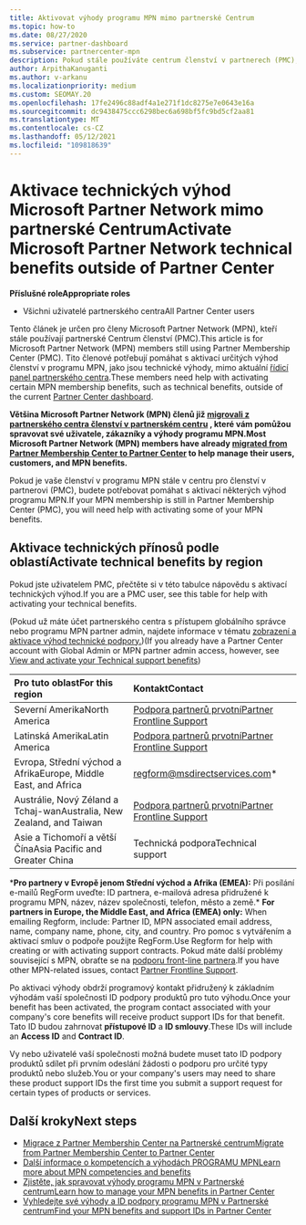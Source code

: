 ```yaml
---
title: Aktivovat výhody programu MPN mimo partnerské Centrum
ms.topic: how-to
ms.date: 08/27/2020
ms.service: partner-dashboard
ms.subservice: partnercenter-mpn
description: Pokud stále používáte centrum členství v partnerech (PMC), zjistěte, kdo se má obrátit, abyste vám pomohli aktivovat výhody technické podpory programu MPN a poskytnout vám výhody ID podpory.
author: ArpithaKanuganti
ms.author: v-arkanu
ms.localizationpriority: medium
ms.custom: SEOMAY.20
ms.openlocfilehash: 17fe2496c88adf4a1e271f1dc8275e7e0643e16a
ms.sourcegitcommit: dc9438475ccc6298bec6a698bf5fc9bd5cf2aa81
ms.translationtype: MT
ms.contentlocale: cs-CZ
ms.lasthandoff: 05/12/2021
ms.locfileid: "109818639"
---
```

# <a name="activate-microsoft-partner-network-technical-benefits-outside-of-partner-center"></a><span data-ttu-id="4909b-103">Aktivace technických výhod Microsoft Partner Network mimo partnerské Centrum</span><span class="sxs-lookup"><span data-stu-id="4909b-103">Activate Microsoft Partner Network technical benefits outside of Partner Center</span></span>


<span data-ttu-id="4909b-104">**Příslušné role**</span><span class="sxs-lookup"><span data-stu-id="4909b-104">**Appropriate roles**</span></span>

- <span data-ttu-id="4909b-105">Všichni uživatelé partnerského centra</span><span class="sxs-lookup"><span data-stu-id="4909b-105">All Partner Center users</span></span>

<span data-ttu-id="4909b-106">Tento článek je určen pro členy Microsoft Partner Network (MPN), kteří stále používají partnerské Centrum členství (PMC).</span><span class="sxs-lookup"><span data-stu-id="4909b-106">This article is for Microsoft Partner Network (MPN) members still using Partner Membership Center (PMC).</span></span> <span data-ttu-id="4909b-107">Tito členové potřebují pomáhat s aktivací určitých výhod členství v programu MPN, jako jsou technické výhody, mimo aktuální [řídicí panel partnerského centra](https://partner.microsoft.com/dashboard).</span><span class="sxs-lookup"><span data-stu-id="4909b-107">These members need help with activating certain MPN membership benefits, such as technical benefits, outside of the current [Partner Center dashboard](https://partner.microsoft.com/dashboard).</span></span>

<span data-ttu-id="4909b-108">**Většina Microsoft Partner Network (MPN) členů již [migrovali z partnerského centra členství v partnerském centru](prepare-pmc-pc-migration.md) , které vám pomůžou spravovat své uživatele, zákazníky a výhody programu MPN.**</span><span class="sxs-lookup"><span data-stu-id="4909b-108">**Most Microsoft Partner Network (MPN) members have already [migrated from Partner Membership Center to Partner Center](prepare-pmc-pc-migration.md) to help manage their users, customers, and MPN benefits.**</span></span>

<span data-ttu-id="4909b-109">Pokud je vaše členství v programu MPN stále v centru pro členství v partnerovi (PMC), budete potřebovat pomáhat s aktivací některých výhod programu MPN.</span><span class="sxs-lookup"><span data-stu-id="4909b-109">If your MPN membership is still in Partner Membership Center (PMC), you will need help with activating some of your MPN benefits.</span></span>

## <a name="activate-technical-benefits-by-region"></a><span data-ttu-id="4909b-110">Aktivace technických přínosů podle oblastí</span><span class="sxs-lookup"><span data-stu-id="4909b-110">Activate technical benefits by region</span></span>

<span data-ttu-id="4909b-111">Pokud jste uživatelem PMC, přečtěte si v této tabulce nápovědu s aktivací technických výhod.</span><span class="sxs-lookup"><span data-stu-id="4909b-111">If you are a PMC user, see this table for help with activating your technical benefits.</span></span>

<span data-ttu-id="4909b-112">(Pokud už máte účet partnerského centra s přístupem globálního správce nebo programu MPN partner admin, najdete informace v tématu [zobrazení a aktivace výhod technické podpory.](mpn-benefits-technical-support.md#view-and-activate-your-technical-support-benefits))</span><span class="sxs-lookup"><span data-stu-id="4909b-112">(If you already have a Partner Center account with Global Admin or MPN partner admin access, however, see [View and activate your Technical support benefits](mpn-benefits-technical-support.md#view-and-activate-your-technical-support-benefits))</span></span>

|<span data-ttu-id="4909b-113">Pro tuto oblast</span><span class="sxs-lookup"><span data-stu-id="4909b-113">For this region</span></span>  | <span data-ttu-id="4909b-114">Kontakt</span><span class="sxs-lookup"><span data-stu-id="4909b-114">Contact</span></span> |
|:--------|:------------|
|<span data-ttu-id="4909b-115">Severní Amerika</span><span class="sxs-lookup"><span data-stu-id="4909b-115">North America</span></span>  | [<span data-ttu-id="4909b-116">Podpora partnerů prvotní</span><span class="sxs-lookup"><span data-stu-id="4909b-116">Partner Frontline Support</span></span>](https://partner.microsoft.com/support?issueid=300-0042)  |
|<span data-ttu-id="4909b-117">Latinská Amerika</span><span class="sxs-lookup"><span data-stu-id="4909b-117">Latin America</span></span>  | [<span data-ttu-id="4909b-118">Podpora partnerů prvotní</span><span class="sxs-lookup"><span data-stu-id="4909b-118">Partner Frontline Support</span></span>](https://partner.microsoft.com/support?issueid=300-0042)  |
|<span data-ttu-id="4909b-119">Evropa, Střední východ a Afrika</span><span class="sxs-lookup"><span data-stu-id="4909b-119">Europe, Middle East, and Africa</span></span>  | [regform@msdirectservices.com](mailto:regform@msdirectservices.com)*  |
|<span data-ttu-id="4909b-120">Austrálie, Nový Zéland a Tchaj-wan</span><span class="sxs-lookup"><span data-stu-id="4909b-120">Australia, New Zealand, and Taiwan</span></span>  | [<span data-ttu-id="4909b-121">Podpora partnerů prvotní</span><span class="sxs-lookup"><span data-stu-id="4909b-121">Partner Frontline Support</span></span>](https://partner.microsoft.com/support?issueid=300-0042)  |
|<span data-ttu-id="4909b-122">Asie a Tichomoří a větší Čína</span><span class="sxs-lookup"><span data-stu-id="4909b-122">Asia Pacific and Greater China</span></span>  | <span data-ttu-id="4909b-123">Technická podpora</span><span class="sxs-lookup"><span data-stu-id="4909b-123">Technical support</span></span>  |

<span data-ttu-id="4909b-124">\***Pro partnery v Evropě jenom Střední východ a Afrika (EMEA):** Při posílání e-mailů RegForm uveďte: ID partnera, e-mailová adresa přidružené k programu MPN, název, název společnosti, telefon, město a země.</span><span class="sxs-lookup"><span data-stu-id="4909b-124">\* **For partners in Europe, the Middle East, and Africa (EMEA) only:** When emailing Regform, include: Partner ID, MPN associated email address, name, company name, phone, city, and country.</span></span> <span data-ttu-id="4909b-125">Pro pomoc s vytvářením a aktivací smluv o podpoře použijte RegForm.</span><span class="sxs-lookup"><span data-stu-id="4909b-125">Use Regform for help with creating or with activating support contracts.</span></span> <span data-ttu-id="4909b-126">Pokud máte další problémy související s MPN, obraťte se na [podporu front-line partnera](https://partner.microsoft.com/support?issueid=300-0042).</span><span class="sxs-lookup"><span data-stu-id="4909b-126">If you have other MPN-related issues, contact [Partner Frontline Support](https://partner.microsoft.com/support?issueid=300-0042).</span></span>

<span data-ttu-id="4909b-127">Po aktivaci výhody obdrží programový kontakt přidružený k základním výhodám vaší společnosti ID podpory produktů pro tuto výhodu.</span><span class="sxs-lookup"><span data-stu-id="4909b-127">Once your benefit has been activated, the program contact associated with your company's core benefits will receive product support IDs for that benefit.</span></span> <span data-ttu-id="4909b-128">Tato ID budou zahrnovat **přístupové ID** a **ID smlouvy**.</span><span class="sxs-lookup"><span data-stu-id="4909b-128">These IDs will include an **Access ID** and **Contract ID**.</span></span> 

<span data-ttu-id="4909b-129">Vy nebo uživatelé vaší společnosti možná budete muset tato ID podpory produktů sdílet při prvním odeslání žádosti o podporu pro určité typy produktů nebo služeb.</span><span class="sxs-lookup"><span data-stu-id="4909b-129">You or your company's users may need to share these product support IDs the first time you submit a support request for certain types of products or services.</span></span>

## <a name="next-steps"></a><span data-ttu-id="4909b-130">Další kroky</span><span class="sxs-lookup"><span data-stu-id="4909b-130">Next steps</span></span>

- [<span data-ttu-id="4909b-131">Migrace z Partner Membership Center na Partnerské centrum</span><span class="sxs-lookup"><span data-stu-id="4909b-131">Migrate from Partner Membership Center to Partner Center</span></span>](prepare-pmc-pc-migration.md)
- [<span data-ttu-id="4909b-132">Další informace o kompetencích a výhodách PROGRAMU MPN</span><span class="sxs-lookup"><span data-stu-id="4909b-132">Learn more about MPN competencies and benefits</span></span>](learn-about-competencies.md)
- [<span data-ttu-id="4909b-133">Zjistěte, jak spravovat výhody programu MPN v Partnerské centrum</span><span class="sxs-lookup"><span data-stu-id="4909b-133">Learn how to manage your MPN benefits in Partner Center</span></span>](manage-your-partner-network-benefits.md)
- [<span data-ttu-id="4909b-134">Vyhledejte své výhody a ID podpory programu MPN v Partnerské centrum</span><span class="sxs-lookup"><span data-stu-id="4909b-134">Find your MPN benefits and support IDs in Partner Center</span></span>](mpn-find-benefits.md)
